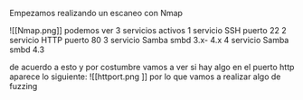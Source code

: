 Empezamos realizando un escaneo con Nmap

![[Nmap.png]]
podemos ver 3 servicios activos
	1 servicio SSH puerto 22
	2 servicio HTTP puerto 80
	3 servicio Samba smbd 3.x- 4.x
	4 servicio Samba smbd 4.3

de acuerdo a esto y por costumbre vamos a ver si hay algo en el puerto http 
aparece lo siguiente:
![[httport.png ]]
por lo que vamos a realizar algo de fuzzing
